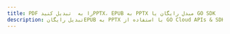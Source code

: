 ---title: PDF را به  تبدیل کنیدPPTX، EPUB به PPTX مبدل رایگان یا GO SDKdescription: تبدیل رایگانEPUB به PPTX با استفاده از GO Cloud APIs & SDK همچنین اسناد PDF را در Cloud ایجاد، ویرایش و رندر کنید.---